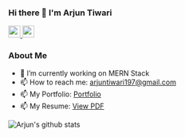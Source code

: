 ### Hi there 👋 I'm Arjun Tiwari

<a href='https://www.linkedin.com/in/arjun-tiwari' target='_blank'>
<img src='https://cdn.jsdelivr.net/npm/simple-icons@v3.12.1/icons/linkedin.svg' width='24px' />
</a>
<a href='https://twitter.com/ArjunTi99903061' target='_blank'>
<img src='https://cdn.jsdelivr.net/npm/simple-icons@v3.12.1/icons/twitter.svg' width='24px' />
</a>

### About Me
- 🔭 I’m currently working on MERN Stack
- 📫 How to reach me: arjuntiwari197@gmail.com
- 📫 My Portfolio: [Portfolio](https://arjun154.github.io/)
- 📫 My Resume: [View PDF](https://drive.google.com/file/d/1tRe-ULkxOUusrQ73iaeaRUmFk9xA3hbX/view?usp=sharing)

![Arjun's github stats](https://github-readme-stats.vercel.app/api?username=arjun154&count_private=true)
